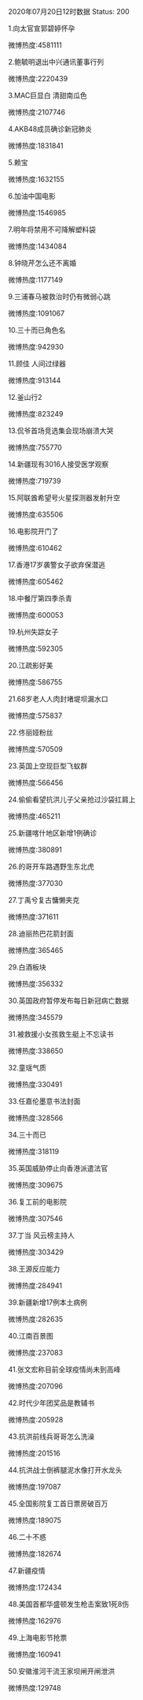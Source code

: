 2020年07月20日12时数据
Status: 200

1.向太官宣郭碧婷怀孕

微博热度:4581111

2.鲍毓明退出中兴通讯董事行列

微博热度:2220439

3.MAC巨显白 清甜南瓜色

微博热度:2107746

4.AKB48成员确诊新冠肺炎

微博热度:1831841

5.赖宝

微博热度:1632155

6.加油中国电影

微博热度:1546985

7.明年将禁用不可降解塑料袋

微博热度:1434084

8.钟晓芹怎么还不离婚

微博热度:1177149

9.三浦春马被救治时仍有微弱心跳

微博热度:1091067

10.三十而已角色名

微博热度:942930

11.顾佳 人间过绿器

微博热度:913144

12.釜山行2

微博热度:823249

13.侃爷首场竞选集会现场崩溃大哭

微博热度:755770

14.新疆现有3016人接受医学观察

微博热度:719739

15.阿联酋希望号火星探测器发射升空

微博热度:635506

16.电影院开门了

微博热度:610462

17.香港17岁袭警女子欲弃保潜逃

微博热度:605462

18.中餐厅第四季杀青

微博热度:600053

19.杭州失踪女子

微博热度:592305

20.江疏影好美

微博热度:586755

21.68岁老人人肉封堵堤坝漏水口

微博热度:575837

22.佟丽娅粉丝

微博热度:570509

23.英国上空现巨型飞蚁群

微博热度:566456

24.偷偷看望抗洪儿子父亲抢过沙袋扛肩上

微博热度:465211

25.新疆喀什地区新增1例确诊

微博热度:380891

26.的哥开车路遇野生东北虎

微博热度:377030

27.丁禹兮复古慵懒夹克

微博热度:371611

28.迪丽热巴花箭封面

微博热度:365465

29.白酒板块

微博热度:356332

30.英国政府暂停发布每日新冠病亡数据

微博热度:345579

31.被救援小女孩救生艇上不忘读书

微博热度:338650

32.童瑶气质

微博热度:330491

33.任嘉伦墨意书法封面

微博热度:328566

34.三十而已

微博热度:318119

35.英国威胁停止向香港派遣法官

微博热度:309675

36.复工前的电影院

微博热度:307546

37.丁当 风云榜主持人

微博热度:303429

38.王源反应能力

微博热度:284941

39.新疆新增17例本土病例

微博热度:282635

40.江南百景图

微博热度:237083

41.张文宏称目前全球疫情尚未到高峰

微博热度:207096

42.时代少年团奖品是教辅书

微博热度:205928

43.抗洪前线兵哥哥怎么洗澡

微博热度:201516

44.抗洪战士倒裤腿泥水像打开水龙头

微博热度:197087

45.全国影院复工首日票房破百万

微博热度:189075

46.二十不惑

微博热度:182674

47.新疆疫情

微博热度:172434

48.美国首都华盛顿发生枪击案致1死8伤

微博热度:162976

49.上海电影节抢票

微博热度:160941

50.安徽淮河干流王家坝闸开闸泄洪

微博热度:129748

